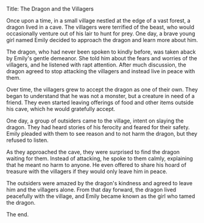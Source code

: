 Title: The Dragon and the Villagers

Once upon a time, in a small village nestled at the edge of a vast forest, a dragon lived in a cave. The villagers were terrified of the beast, who would occasionally venture out of his lair to hunt for prey. One day, a brave young girl named Emily decided to approach the dragon and learn more about him.

The dragon, who had never been spoken to kindly before, was taken aback by Emily's gentle demeanor. She told him about the fears and worries of the villagers, and he listened with rapt attention. After much discussion, the dragon agreed to stop attacking the villagers and instead live in peace with them.

Over time, the villagers grew to accept the dragon as one of their own. They began to understand that he was not a monster, but a creature in need of a friend. They even started leaving offerings of food and other items outside his cave, which he would gratefully accept.

One day, a group of outsiders came to the village, intent on slaying the dragon. They had heard stories of his ferocity and feared for their safety. Emily pleaded with them to see reason and to not harm the dragon, but they refused to listen.

As they approached the cave, they were surprised to find the dragon waiting for them. Instead of attacking, he spoke to them calmly, explaining that he meant no harm to anyone. He even offered to share his hoard of treasure with the villagers if they would only leave him in peace.

The outsiders were amazed by the dragon's kindness and agreed to leave him and the villagers alone. From that day forward, the dragon lived peacefully with the village, and Emily became known as the girl who tamed the dragon.

The end.